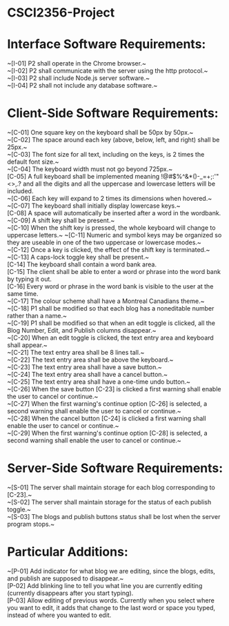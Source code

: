 # CSCI2356-Project

# Interface Software Requirements:

~[I-01] P2 shall operate in the Chrome browser.~ <br>
~[I-02] P2 shall communicate with the server using the http protocol.~ <br>
~[I-03] P2 shall include Node.js server software.~ <br>
~[I-04] P2 shall not include any database software.~ <br>

# Client-Side Software Requirements:

~[C-01] One square key on the keyboard shall be 50px by 50px.~ <br>
~[C-02] The space around each key (above, below, left, and right) shall be 25px.~ <br>
~[C-03] The font size for all text, including on the keys, is 2 times the default font size.~ <br>
~[C-04] The keyboard width must not go beyond 725px.~ <br>
[C-05] A full keyboard shall be implemented meaning !@#$%^&\*()-\_=+;:'"<>,.? and all the digits and all the uppercase and lowercase letters will be included. <br>
~[C-06] Each key will expand to 2 times its dimensions when hovered.~ <br>
~[C-07] The keyboard shall initially display lowercase keys.~ <br>
[C-08] A space will automatically be inserted after a word in the wordbank. <br>
~[C-09] A shift key shall be present.~ <br>
~[C-10] When the shift key is pressed, the whole keyboard will change to uppercase letters.~
~[C-11] Numeric and symbol keys may be organized so they are useable in one of the two uppercase or lowercase modes.~ <br>
~[C-12] Once a key is clicked, the effect of the shift key is terminated.~ <br>
~[C-13] A caps-lock toggle key shall be present.~ <br>
[C-14] The keyboard shall contain a word bank area. <br>
[C-15] The client shall be able to enter a word or phrase into the word bank by typing it out. <br>
[C-16] Every word or phrase in the word bank is visible to the user at the same time. <br>
~[C-17] The colour scheme shall have a Montreal Canadians theme.~ <br>
~[C-18] P1 shall be modified so that each blog has a noneditable number rather than a name.~ <br>
~[C-19] P1 shall be modified so that when an edit toggle is clicked, all the Blog Number, Edit, and Publish columns disappear.~ <br>
~[C-20] When an edit toggle is clicked, the text entry area and keyboard shall appear.~ <br>
~[C-21] The text entry area shall be 8 lines tall.~ <br>
~[C-22] The text entry area shall be above the keyboard.~ <br>
~[C-23] The text entry area shall have a save button.~ <br>
~[C-24] The text entry area shall have a cancel button.~ <br>
~[C-25] The text entry area shall have a one-time undo button.~ <br>
~[C-26] When the save button [C-23] is clicked a first warning shall enable the user to cancel or continue.~ <br>
~[C-27] When the first warning's continue option [C-26] is selected, a second warning shall enable the user to cancel or continue.~ <br>
~[C-28] When the cancel button [C-24] is clicked a first warning shall enable the user to cancel or continue.~ <br>
~[C-29] When the first warning's continue option [C-28] is selected, a second warning shall enable the user to cancel or continue.~ <br>

# Server-Side Software Requirements:

~[S-01] The server shall maintain storage for each blog corresponding to [C-23].~ <br>
~[S-02] The server shall maintain storage for the status of each publish toggle.~ <br>
~[S-03] The blogs and publish buttons status shall be lost when the server program stops.~ <br>

# Particular Additions:
 
~[P-01] Add indicator for what blog we are editing, since the blogs, edits, and publish are supposed to disappear.~ <br>
[P-02] Add blinking line to tell you what line you are currently editing (currently disappears after you start typing). <br>
[P-03] Allow editing of previous words. Currently when you select where you want to edit, it adds that change to the last word or space you typed, instead of where you wanted to edit. <br>
